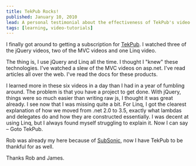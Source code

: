 ```yaml
---
title: TekPub Rocks!
published: January 10, 2010
lead: A personal testimonial about the effectiveness of TekPub's video tutorials in deepening understanding of familiar technologies like jQuery, LINQ, and MVC.
tags: [learning, video-tutorials]
---
```


I finally got around to getting a subscription for [TekPub]. I watched three of the jQuery videos, two of the MVC videos and one Linq video.

The thing is, I use jQuery and Linq all the time. I thought I "knew" these technologies. I've watched a slew of the MVC videos on asp.net. I've read articles all over the web. I've read the docs for these products.

I learned more in these six videos in a day than I had in a year of fumbling around. The problem is that you have a project to get done. With jQuery, things were so much easier than writing raw js, I thought it was great already. I see now that I was missing quite a bit. For Linq, I got the clearest explanation of how we moved from .net 2.0 to 3.5, exactly what lambdas and delegates do and how they are constructed essentially. I was decent at using Linq, but I always found myself struggling to explain it. Now I can say – Goto TekPub.

Rob was already my here because of [SubSonic], now I have TekPub to be thankful for as well.

Thanks Rob and James.

[TekPub]:http://tekpub.com/
[SubSonic]:https://subsonicproject.com/


